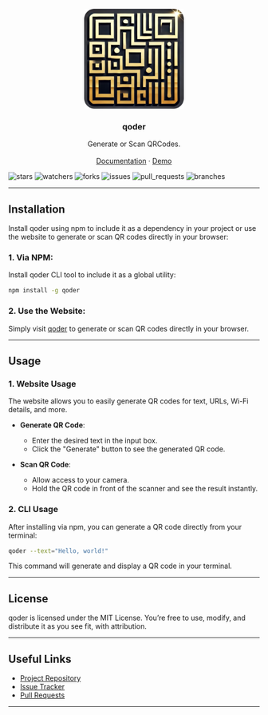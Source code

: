 <p align="center">
    <a href="https://github.com/dudushy/qoder">
        <img src="./assets/qoder-icon.png" alt="qoder logo" width="200" height="200">
    </a>
</p>

<h3 align="center">qoder</h3>

<p align="center">
    Generate or Scan QRCodes.
    <br>
    <br>
    <a href="https://dudushy.github.io/qoder">Documentation</a>
    ·
    <a href="https://dudushy.github.io/qoder/demo">Demo</a>
</p>

![stars][stars] ![watchers][watchers] ![forks][forks] ![issues][issues] ![pull_requests][pull_requests] ![branches][branches]

---

## Installation

Install qoder using npm to include it as a dependency in your project or use the website to generate or scan QR codes directly in your browser:

### 1. Via NPM:

Install qoder CLI tool to include it as a global utility:

```bash
npm install -g qoder
```

### 2. Use the Website:

Simply visit [qoder](https://dudushy.github.io/qoder) to generate or scan QR codes directly in your browser.

---

## Usage

### 1. Website Usage

The website allows you to easily generate QR codes for text, URLs, Wi-Fi details, and more.

- **Generate QR Code**:

  - Enter the desired text in the input box.
  - Click the "Generate" button to see the generated QR code.

- **Scan QR Code**:
  - Allow access to your camera.
  - Hold the QR code in front of the scanner and see the result instantly.

### 2. CLI Usage

After installing via npm, you can generate a QR code directly from your terminal:

```bash
qoder --text="Hello, world!"
```

This command will generate and display a QR code in your terminal.

---

## License

qoder is licensed under the MIT License. You’re free to use, modify, and distribute it as you see fit, with attribution.

---

## Useful Links

- [Project Repository](https://github.com/dudushy/qoder)
- [Issue Tracker](https://github.com/dudushy/qoder/issues)
- [Pull Requests](https://github.com/dudushy/qoder/pulls)

---

[forks]: https://img.shields.io/github/forks/dudushy/qoder
[stars]: https://img.shields.io/github/stars/dudushy/qoder
[watchers]: https://img.shields.io/github/watchers/dudushy/qoder
[issues]: https://badgen.net/github/issues/dudushy/qoder
[pull_requests]: https://badgen.net/github/prs/dudushy/qoder
[branches]: https://badgen.net/github/branches/dudushy/qoder
